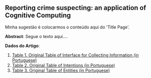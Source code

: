 ## Reporting crime suspecting: an application of Cognitive Computing

Minha sugestão é colocarmos o conteúdo aqui do 'Title Page'.

**Abstract**: Segue o texto aqui....

**Dados do Artigo**:
1. [Table 1. Original Table of Interface for Collecting Information (in Portuguese)](https://github.com/afcosta-ibm/reporting-crime-suspecting/blob/master/table-1.md)
2. [Table 2. Original Table of Intentions (in Portuguese)](https://github.com/afcosta-ibm/reporting-crime-suspecting/blob/master/table-2.md)
3. [Table 3. Original Table of Entities (in Portuguese)](https://github.com/afcosta-ibm/reporting-crime-suspecting/blob/master/table-3.md)
